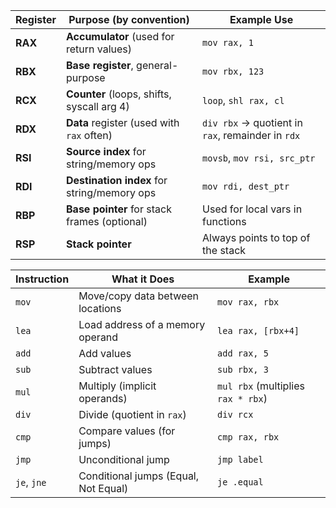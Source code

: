 | Register | Purpose (by convention)                      | Example Use                                       |
| -------- | -------------------------------------------- | ------------------------------------------------- |
| **RAX**  | **Accumulator** (used for return values)     | `mov rax, 1`                                      |
| **RBX**  | **Base register**, general-purpose           | `mov rbx, 123`                                    |
| **RCX**  | **Counter** (loops, shifts, syscall arg 4)   | `loop`, `shl rax, cl`                             |
| **RDX**  | **Data** register (used with `rax` often)    | `div rbx` → quotient in `rax`, remainder in `rdx` |
| **RSI**  | **Source index** for string/memory ops       | `movsb`, `mov rsi, src_ptr`                       |
| **RDI**  | **Destination index** for string/memory ops  | `mov rdi, dest_ptr`                               |
| **RBP**  | **Base pointer** for stack frames (optional) | Used for local vars in functions                  |
| **RSP**  | **Stack pointer**                            | Always points to top of the stack                 |


| Instruction | What it Does                         | Example                            |
| ----------- | ------------------------------------ | ---------------------------------- |
| `mov`       | Move/copy data between locations     | `mov rax, rbx`                     |
| `lea`       | Load address of a memory operand     | `lea rax, [rbx+4]`                 |
| `add`       | Add values                           | `add rax, 5`                       |
| `sub`       | Subtract values                      | `sub rbx, 3`                       |
| `mul`       | Multiply (implicit operands)         | `mul rbx` (multiplies `rax * rbx`) |
| `div`       | Divide (quotient in `rax`)           | `div rcx`                          |
| `cmp`       | Compare values (for jumps)           | `cmp rax, rbx`                     |
| `jmp`       | Unconditional jump                   | `jmp label`                        |
| `je`, `jne` | Conditional jumps (Equal, Not Equal) | `je .equal`                        |

